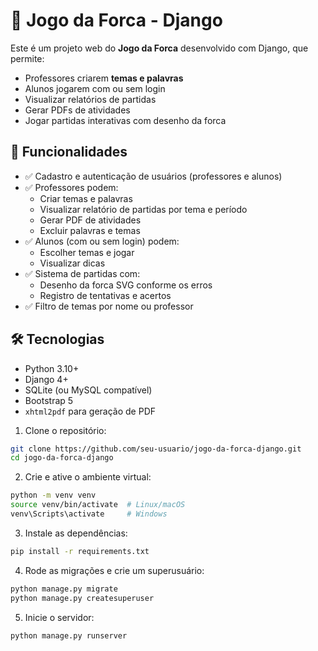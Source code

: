 # 🎯 Jogo da Forca - Django

Este é um projeto web do **Jogo da Forca** desenvolvido com Django, que permite:
- Professores criarem **temas e palavras**
- Alunos jogarem com ou sem login
- Visualizar relatórios de partidas
- Gerar PDFs de atividades
- Jogar partidas interativas com desenho da forca

## 🚀 Funcionalidades

- ✅ Cadastro e autenticação de usuários (professores e alunos)
- ✅ Professores podem:
  - Criar temas e palavras
  - Visualizar relatório de partidas por tema e período
  - Gerar PDF de atividades
  - Excluir palavras e temas
- ✅ Alunos (com ou sem login) podem:
  - Escolher temas e jogar
  - Visualizar dicas
- ✅ Sistema de partidas com:
  - Desenho da forca SVG conforme os erros
  - Registro de tentativas e acertos
- ✅ Filtro de temas por nome ou professor

## 🛠️ Tecnologias

- Python 3.10+
- Django 4+
- SQLite (ou MySQL compatível)
- Bootstrap 5
- `xhtml2pdf` para geração de PDF

1. Clone o repositório:

```bash
git clone https://github.com/seu-usuario/jogo-da-forca-django.git
cd jogo-da-forca-django
```
2. Crie e ative o ambiente virtual:

```bash
python -m venv venv
source venv/bin/activate  # Linux/macOS
venv\Scripts\activate     # Windows
```
3. Instale as dependências:

```bash
pip install -r requirements.txt
```
4. Rode as migrações e crie um superusuário:

```bash
python manage.py migrate
python manage.py createsuperuser
```
5. Inicie o servidor:

```bash
python manage.py runserver
```


